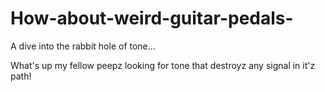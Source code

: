 # How-about-weird-guitar-pedals-
A dive into the rabbit hole of tone… 

What's up my fellow peepz 
looking for tone that destroyz
any signal in it'z path! 

